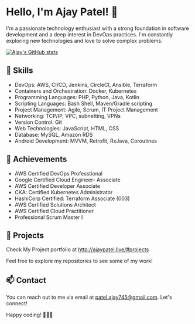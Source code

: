 # Hello, I'm Ajay Patel! 👋

I'm a passionate technology enthusiast with a strong foundation in software development and a deep interest in DevOps practices. I'm constantly exploring new technologies and love to solve complex problems.

[![Ajay's GitHub stats](https://github-readme-stats.vercel.app/api?username=patelajay745)](https://github.com/patelajay745/github-readme-stats)

## 🔧 Skills

- DevOps: AWS, CI/CD, Jenkins, CircleCI, Ansible, Terraform
- Containers and Orchestration: Docker, Kubernetes
- Programming Languages: PHP, Python, Java, Kotlin
- Scripting Languages: Bash Shell, Maven/Gradle scripting
- Project Management: Agile, Scrum, IT Project Management
- Networking: TCP/IP, VPC, subnetting, VPNs
- Version Control: Git
- Web Technologies: JavaScript, HTML, CSS
- Database: MySQL, Amazon RDS
- Android Development: MVVM, Retrofit, RxJava, Coroutines

## 🌟 Achievements

- AWS Certified DevOps Professtional
- Google Certified Cloud Engineer- Associate
- AWS Certified Developer Associate
- CKA: Certified Kubernetes Administrator
- HashiCorp Certified: Terraform Associate (003)
- AWS Certified Solutions Architect
- AWS Certified Cloud Practitioner
- Professional Scrum Master I

## 🚀 Projects

Check My Project portfolio at http://ajaypatel.live/#projects 

Feel free to explore my repositories to see some of my work!

## 📫 Contact

You can reach out to me via email at patel.ajay745@gmail.com. Let's connect!

Happy coding! 🚀👨‍💻
